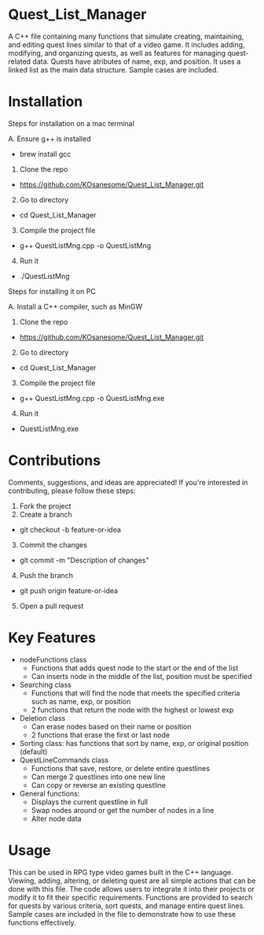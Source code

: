 # Quest_List_Manager
A C++ file containing many functions that simulate creating, maintaining, and editing quest lines similar to that of a video game. It includes adding, modifying, and organizing quests, as well as features for managing quest-related data. Quests have atributes of name, exp, and position. It uses a linked list as the main data structure.
Sample cases are included.
# Installation
Steps for installation on a mac terminal

A. Ensure g++ is installed
  - brew install gcc

1. Clone the repo
  - https://github.com/KOsanesome/Quest_List_Manager.git
2. Go to directory
  - cd Quest_List_Manager
3. Compile the project file
  - g++ QuestListMng.cpp -o QuestListMng
4. Run it
  - ./QuestListMng

Steps for installing it on PC

A. Install a C++ compiler, such as MinGW

1. Clone the repo
  - https://github.com/KOsanesome/Quest_List_Manager.git
2. Go to directory
  - cd Quest_List_Manager
3. Compile the project file
  - g++ QuestListMng.cpp -o QuestListMng.exe
4. Run it
  - QuestListMng.exe

# Contributions
Comments, suggestions, and ideas are appreciated! If you're interested in contributing, please follow these steps:
1. Fork the project
2. Create a branch
  - git checkout -b feature-or-idea
3. Commit the changes
  - git commit -m "Description of changes"
4. Push the branch
  - git push origin feature-or-idea
5. Open a pull request

# Key Features
- nodeFunctions class
  - Functions that adds quest node to the start or the end of the list
  - Can inserts node in the middle of the list, position must be specified
- Searching class
  - Functions that will find the node that meets the specified criteria such as name, exp, or position
  - 2 functions that return the node with the highest or lowest exp
- Deletion class
  - Can erase nodes based on their name or position
  - 2 functions that erase the first or last node
- Sorting class: has functions that sort by name, exp, or original position (default)
- QuestLineCommands class
  - Functions that save, restore, or delete entire questlines
  - Can merge 2 questlines into one new line
  - Can copy or reverse an existing questline
- General functions:
  - Displays the current questline in full
  - Swap nodes around or get the number of nodes in a line
  - Alter node data

# Usage
This can be used in RPG type video games built in the C++ language. Viewing, adding, altering, or deleting quest are all simple actions that can be done with this file. The code allows users to integrate it into their projects or modify it to fit their specific requirements. Functions are provided to search for quests by various criteria, sort quests, and manage entire quest lines. Sample cases are included in the file to demonstrate how to use these functions effectively.
